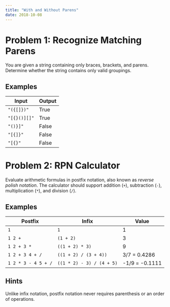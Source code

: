 ```yaml
---
title: "With and Without Parens"
date: 2018-10-08
---
```


# Problem 1: Recognize Matching Parens

You are given a string containing only braces, brackets, and parens. Determine whether the string contains only valid groupings.

## Examples

| Input          | Output |
|----------------|--------|
| `"({[]})"`     | True   |
| `"[{}()][]"`   | True   |
| `"()}]"`       | False  |
| `"[{]}"`       | False  |
| `"[{}"`        | False  |


# Problem 2: RPN Calculator

Evaluate arithmetic formulas in postfix notation, also known as *reverse polish notation*. The calculator should support addition (`+`), subtraction (`-`), multiplication (`*`), and division (`/`).

## Examples

| Postfix             | Infix                     | Value          |
|---------------------|---------------------------|----------------|
| `1`                 | `1`                       | 1              |
| `1 2 +`             | `(1 + 2)`                 | 3              |
| `1 2 + 3 *`         | `((1 + 2) * 3)`           | 9              |
| `1 2 + 3 4 + /`     | `((1 + 2) / (3 + 4))`     | 3/7 = 0.4286   |
| `1 2 * 3 - 4 5 + /` | `((1 * 2) - 3) / (4 + 5)` | -1/9 = -0.1111 |

## Hints
Unlike infix notation, postfix notation never requires
parenthesis or an order of operations.
